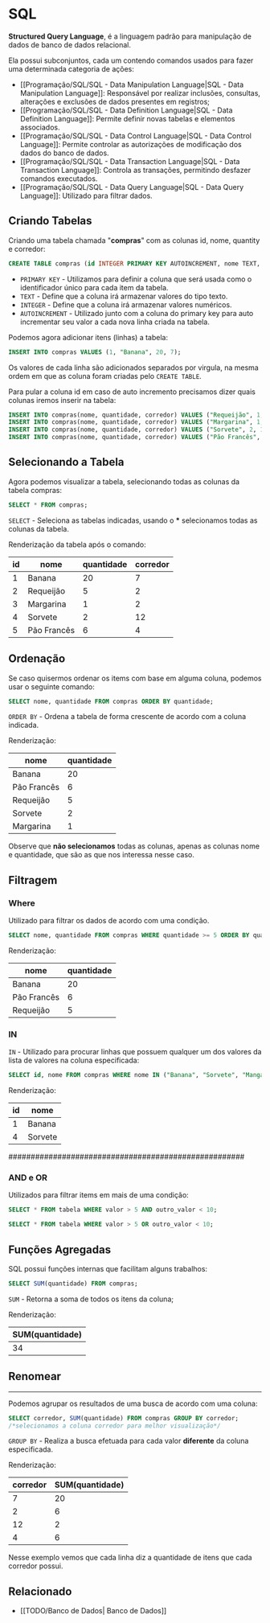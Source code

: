 # SQL
**Structured Query Language**, é a linguagem padrão para manipulação de dados de banco de dados relacional.

Ela possui subconjuntos, cada um contendo comandos usados para fazer uma determinada categoria de ações:

- [[Programação/SQL/SQL - Data Manipulation Language|SQL - Data Manipulation Language]]: Responsável por realizar inclusões, consultas, alterações e exclusões de dados presentes em registros;
- [[Programação/SQL/SQL - Data Definition Language|SQL - Data Definition Language]]: Permite definir novas tabelas e elementos associados.
- [[Programação/SQL/SQL - Data Control Language|SQL - Data Control Language]]: Permite controlar as autorizações de modificação dos dados do banco de dados.
- [[Programação/SQL/SQL - Data Transaction Language|SQL - Data Transaction Language]]: Controla as transações, permitindo desfazer comandos executados.
- [[Programação/SQL/SQL - Data Query Language|SQL - Data Query Language]]: Utilizado para filtrar dados.

## Criando Tabelas
Criando uma tabela chamada "**compras**" com as colunas id, nome, quantity e corredor:
```sql
CREATE TABLE compras (id INTEGER PRIMARY KEY AUTOINCREMENT, nome TEXT, quantidade INTEGER, corredor INTEGER);
```

- `PRIMARY KEY` - Utilizamos para definir a coluna que será usada como o identificador único para cada item da tabela.
- `TEXT` - Define que a coluna irá armazenar valores do tipo texto.
- `INTEGER` - Define que a coluna irá armazenar valores numéricos.
- `AUTOINCREMENT` - Utilizado junto com a coluna do primary key para auto incrementar seu valor a cada nova linha criada na tabela.

Podemos agora adicionar itens (linhas) a tabela:
```sql
INSERT INTO compras VALUES (1, "Banana", 20, 7);
```

Os valores de cada linha são adicionados separados por virgula, na mesma ordem em que as coluna foram criadas pelo `CREATE TABLE`.

Para pular a coluna id em caso de auto incremento precisamos dizer quais colunas iremos inserir na tabela:
```sql
INSERT INTO compras(nome, quantidade, corredor) VALUES ("Requeijão", 1, 2);
INSERT INTO compras(nome, quantidade, corredor) VALUES ("Margarina", 1, 2);
INSERT INTO compras(nome, quantidade, corredor) VALUES ("Sorvete", 2, 12);
INSERT INTO compras(nome, quantidade, corredor) VALUES ("Pão Francês", 2, 4);
```

## Selecionando a Tabela
Agora podemos visualizar a tabela, selecionando todas as colunas da tabela compras:
```sql
SELECT * FROM compras;
```

`SELECT` - Seleciona as tabelas indicadas, usando o **\*** selecionamos todas as colunas da tabela.

Renderização da tabela após o comando:

| id  | nome        | quantidade | corredor |
| --- | ----------- | ---------- | -------- |
| 1   | Banana      | 20         | 7        |
| 2   | Requeijão   | 5          | 2        |
| 3   | Margarina   | 1          | 2        |
| 4   | Sorvete     | 2          | 12       |
| 5   | Pão Francês | 6          | 4        |

## Ordenação
Se caso quisermos ordenar os items com base em alguma coluna, podemos usar o seguinte comando:
```sql
SELECT nome, quantidade FROM compras ORDER BY quantidade;
```

`ORDER BY` - Ordena a tabela de forma crescente de acordo com a coluna indicada.

Renderização:

| nome        | quantidade |
| ----------- | ---------- |
| Banana      | 20         |
| Pão Francês | 6          |
| Requeijão   | 5          |
| Sorvete     | 2          |
| Margarina   | 1          |

Observe que **não selecionamos** todas as colunas, apenas as colunas nome e quantidade, que são as que nos interessa nesse caso.

## Filtragem

### Where
Utilizado para filtrar os dados de acordo com uma condição.
```sql
SELECT nome, quantidade FROM compras WHERE quantidade >= 5 ORDER BY quantidade;
```
Renderização:

| nome        | quantidade |
| ----------- | ---------- |
| Banana      | 20         |
| Pão Francês | 6          |
| Requeijão   | 5          |

### IN
`IN` - Utilizado para procurar linhas que possuem qualquer um dos valores da lista de valores na coluna especificada:
```sql
SELECT id, nome FROM compras WHERE nome IN ("Banana", "Sorvete", "Manga");
```

Renderização:

| id  | nome    |
| --- | ------- |
| 1   | Banana  |
| 4   | Sorvete |

#####################################################
### AND e OR
Utilizados para filtrar items em mais de uma condição:
```sql
SELECT * FROM tabela WHERE valor > 5 AND outro_valor < 10;

SELECT * FROM tabela WHERE valor > 5 OR outro_valor < 10;
```

## Funções Agregadas

SQL possui funções internas que facilitam alguns trabalhos:
```sql
SELECT SUM(quantidade) FROM compras;
```

`SUM` - Retorna a soma de todos os itens da coluna;

Renderização:

| SUM(quantidade) |
| --------------- |
| 34              |

## Renomear

---

Podemos agrupar os resultados de uma busca de acordo com uma coluna:
```sql
SELECT corredor, SUM(quantidade) FROM compras GROUP BY corredor;
/*selecionamos a coluna corredor para melhor visualização*/
```

`GROUP BY` - Realiza a busca efetuada para cada valor **diferente** da coluna especificada.

Renderização:

| corredor | SUM(quantidade) |
| -------- | --------------- |
| 7        | 20              |
| 2        | 6               |
| 12       | 2               |
| 4        | 6               |

Nesse exemplo vemos que cada linha diz a quantidade de itens que cada corredor possui.

## Relacionado
- [[TODO/Banco de Dados| Banco de Dados]]